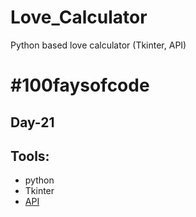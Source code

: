 # Love_Calculator
Python based love calculator (Tkinter, API)

# #100faysofcode

## Day-21

## Tools:
- python
- Tkinter
- [API](https://rapidapi.com/ajith/api/love-calculator)
